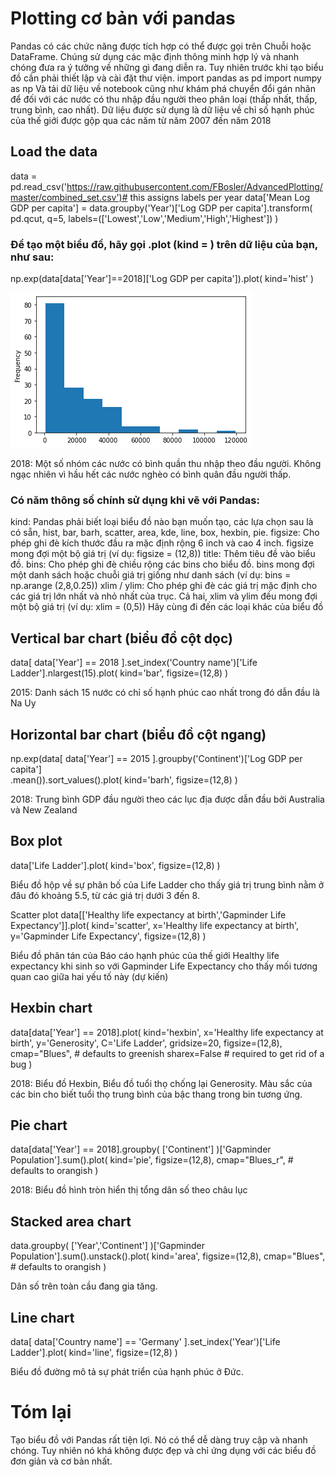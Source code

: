 # Plotting cơ bản với pandas
Pandas có các chức năng được tích hợp có thể được gọi trên Chuỗi hoặc DataFrame. Chúng sử dụng các mặc định thông minh hợp lý và nhanh chóng đưa ra ý tưởng về những gì đang diễn ra. Tuy nhiên trước khi tạo biểu đồ cần phải thiết lập và cài đặt thư viện. 
import pandas as pd
import numpy as np
Và tải dữ liệu về notebook cũng như khám phá chuyển đổi gán nhãn để đối với các nước có thu nhập đầu người theo phân loại (thấp nhất, thấp, trung bình, cao nhất). Dữ liệu được sử dụng là dữ liệu về chỉ số hạnh phúc của thế giới được gộp qua các năm từ năm 2007 đến năm 2018

## Load the data
data = pd.read_csv('https://raw.githubusercontent.com/FBosler/AdvancedPlotting/master/combined_set.csv')# this assigns labels per year
data['Mean Log GDP per capita']  = data.groupby('Year')['Log GDP per capita'].transform(
    pd.qcut,
    q=5,
    labels=(['Lowest','Low','Medium','High','Highest'])
)

### Để tạo một biểu đồ, hãy gọi .plot (kind = <TYPE OF PLOT>) trên dữ liệu của bạn, như sau:
np.exp(data[data['Year']==2018]['Log GDP per capita']).plot(
kind='hist'
)
 
 ![2018: Một số nhóm các nước có bình quần thu nhập theo đầu người. Không ngạc nhiên vì hầu hết các nước nghèo có bình quân đầu người thấp](https://github.com/ngohaily/Visualization/blob/gh-pages/images/download.png?raw=true)
 
2018: Một số nhóm các nước có bình quần thu nhập theo đầu người. Không ngạc nhiên vì hầu hết các nước nghèo có bình quân đầu người thấp.

### Có năm thông số chính sử dụng khi vẽ với Pandas:
kind: Pandas phải biết loại biểu đồ nào bạn muốn tạo, các lựa chọn sau là có sẵn, hist, bar, barh, scatter, area, kde, line, box, hexbin, pie.
figsize: Cho phép ghi đè kích thước đầu ra mặc định rộng 6 inch và cao 4 inch. figsize mong đợi một bộ giá trị (ví dụ: figsize = (12,8))
title: Thêm tiêu đề vào biểu đồ.
bins: Cho phép ghi đè chiều rộng các bins cho biểu đồ. bins mong đợi một danh sách hoặc chuỗi giá trị giống như danh sách (ví dụ: bins = np.arange (2,8,0.25))
xlim / ylim: Cho phép ghi đè các giá trị mặc định cho các giá trị lớn nhất và nhỏ nhất của trục. Cả hai, xlim và ylim đều mong đợi một bộ giá trị (ví dụ: xlim = (0,5))
Hãy cùng đi đến các loại khác của biểu đồ

## Vertical bar chart (biểu đồ cột dọc)
data[
data['Year'] == 2018
].set_index('Country name')['Life Ladder'].nlargest(15).plot(
kind='bar',
figsize=(12,8)
)
 
 
2015: Danh sách 15 nước có chỉ số hạnh phúc cao nhất trong đó dẫn đầu là Na Uy

## Horizontal bar chart (biểu đồ cột ngang)
np.exp(data[
data['Year'] == 2015
].groupby('Continent')['Log GDP per capita']\
.mean()).sort_values().plot(
kind='barh',
figsize=(12,8)
)
 
2018: Trung bình GDP đầu người theo các lục địa được dẫn đầu bởi Australia và New Zealand 

## Box plot
data['Life Ladder'].plot(
kind='box',
figsize=(12,8)
)
 
Biểu đồ hộp về sự phân bố của Life Ladder cho thấy giá trị trung bình nằm ở đâu đó khoảng 5.5, từ các giá trị dưới 3 đến 8.

Scatter plot
data[['Healthy life expectancy at birth','Gapminder Life Expectancy']].plot(
    kind='scatter',
    x='Healthy life expectancy at birth',
    y='Gapminder Life Expectancy',
    figsize=(12,8)
)

 
Biểu đồ phân tán của Báo cáo hạnh phúc của thế giới Healthy life expectancy khi sinh so với Gapminder Life Expectancy cho thấy mối tương quan cao giữa hai yếu tố này (dự kiến)

## Hexbin chart
data[data['Year'] == 2018].plot(
kind='hexbin',
x='Healthy life expectancy at birth',
y='Generosity',
C='Life Ladder',
gridsize=20,
figsize=(12,8),
cmap="Blues", # defaults to greenish
sharex=False # required to get rid of a bug
)
 
2018: Biểu đồ Hexbin, Biểu đồ tuổi thọ chống lại Generosity. Màu sắc của các bin cho biết tuổi thọ trung bình của bậc thang trong bin tương ứng.

## Pie chart
data[data['Year'] == 2018].groupby(
['Continent']
)['Gapminder Population'].sum().plot(
kind='pie',
figsize=(12,8),
cmap="Blues_r", # defaults to orangish
)

 
2018: Biểu đồ hình tròn hiển thị tổng dân số theo châu lục

## Stacked area chart

data.groupby(
['Year','Continent']
)['Gapminder Population'].sum().unstack().plot(
kind='area',
figsize=(12,8),
cmap="Blues", # defaults to orangish
)
 
Dân số trên toàn cầu đang gia tăng.

## Line chart
data[
data['Country name'] == 'Germany'
].set_index('Year')['Life Ladder'].plot(
kind='line',
figsize=(12,8)
)
 
Biểu đồ đường mô tả sự phát triển của hạnh phúc ở Đức.

# Tóm lại
Tạo biểu đồ với Pandas rất tiện lợi. Nó có thể dễ dàng truy cập và nhanh chóng. Tuy nhiên nó khá không được đẹp và chỉ ứng dụng với các biểu đồ đơn giản và cơ bản nhất. 
